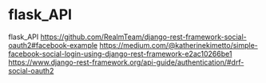 # flask_API
flask_API
https://github.com/RealmTeam/django-rest-framework-social-oauth2#facebook-example
https://medium.com/@katherinekimetto/simple-facebook-social-login-using-django-rest-framework-e2ac10266be1
https://www.django-rest-framework.org/api-guide/authentication/#drf-social-oauth2
